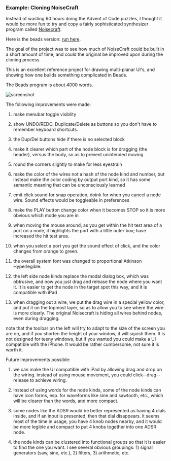 
### Example: Cloning NoiseCraft

Instead of wasting 60 hours doing the Advent of Code puzzles, I thought it would be more fun to try and copy a fairly sophisticated synthesizer program called [Noisecraft](http://noisecraft.app).

Here is the beads version: 
 [run here](http://beadslang.com/projects/noisecraft/noisecraft.html). 
 
The goal of the project was to see how much of NoiseCraft could be built in a short amount of time, and could the original be improved upon during the cloning process.

This is an excellent reference project for drawing multi-planar UI's, and showing how one builds something complicated in Beads. 

The Beads program is about 4000 words.

![screenshot](http://beadslang.com/projects/noisecraft/screenshot.png)

The following improvements were made:

1) make menubar toggle visiblity

2) show UNDO/REDO, Duplicate/Delete as buttons so you don't have to remember keyboard shortcuts. 

3) the Dup/Del buttons hide if there is no selected block

4) make it clearer which part of the node block is for dragging (the header), versus the body, so as to prevent unintended moving

5) round the corners slightly to make for less eyestrain

6) make the color of the wires not a hash of the node kind and number, but instead make the color coding by output port kind, so it has some semantic meaning that can be unconsciously learned

7) emit click sound for snap operation, doink for when you cancel a node wire.  Sound effects would be toggleable in preferences

8) make the PLAY button change color when it becomes STOP so it is more obvious which mode you are in

9) when moving the mouse around, as you get within the hit test area of a port on a node, it highlights the port with a little outer box; have increased the hit test area.

10) when you select a port you get the sound effect of click, and the color changes from orange to green.

11) the overall system font was changed to proportional Atkinson Hyperlegible.  

12) the left side node kinds replace the modal dialog box, which was obtrusive, and now you just drag and release the node where you want it. It is easier to get the node in the target spot this way, and it is compatible with iPad

13) when dragging out a wire, we put the drag wire in a special yellow color, and put it on the topmost layer, so as to allow you to see where the wire is more clearly. The original Noisecraft is hiding all wires behind nodes, even during dragging.

note that the toolbar on the left will try to adapt to the size of the screen you are on, and if you shorten the height of your window, it will squish them. It is not designed for teeny windows, but if you wanted you could make a UI compatible with the iPhone. It would be rather cumbersome, not sure it is worth it.


Future improvements possible:

1) we can make the UI compatible with iPad by allowing drag and drop on the wiring. instead of using mouse movement, you could click--drag--release to achieve wiring.

2) Instead of using words for the node kinds, some of the node kinds can have icon forms, esp. for waveforms like sine and sawtooth, etc., which will be clearer than the words, and more compact.

3) some nodes like the ADSR would be better represented as having 4 dials inside, and if an input is presented, then that dial disappears. it seems most of the time in usage, you have 4 knob nodes nearby, and it would be more legible and compact to put 4 knobs together into one ADSR node.

4) the node kinds can be clustered into functional groups so that it is easier to find the one you want. I see several obvious groupings: 1) signal generators (saw, sine, etc.),  2) filters,  3) arithmetic, etc.